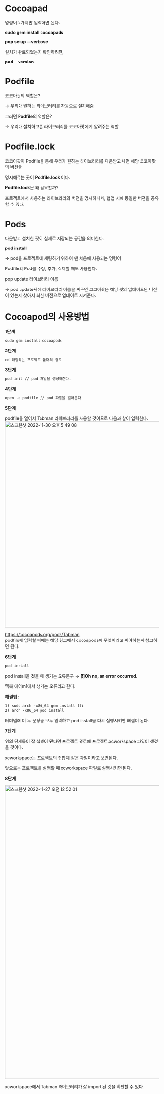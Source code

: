 Cocoapad
===

명령어 2가지만 입력하면 된다. 

**sudo gem install cocoapads**

**pop setup --verbose**

설치가 완료되었는지 확인하려면, 

**pod --version**

# Podfile

코코아팟의 역할은?

→ 우리가 원하는 라이브러리를 자동으로 설치해줌

그러면 **Podfile**의 역할은?

→ 우리가 설치하고픈 라이브러리를 코코아팟에게 알려주는 역할

# Podfile.lock

코코아팟이 Podfile을 통해 우리가 원하는 라이브러리를 다운받고 나면 해당 코코아팟의 버전을 

명시해주는 곳이 **Podfile.lock** 이다. 

**Podfile.lock**은 왜 필요할까?

프로젝트에서 사용하는 라이브러리의 버전을 명시하니까, 협업 시에 동일한 버전을 공유할 수 있다. 

# Pods

다운받고 설치한 팟이 실제로 저장되는 공간을 의미한다.

**pod install** 

→ pod을 프로젝트에 세팅하기 위하여 맨 처음에 사용되는 명령어

Podfile의 Pod를 수정, 추가, 삭제할 때도 사용한다. 

pop update 라이브러리 이름 

→ pod update뒤에 라이브러리 이름을 써주면 코코아팟은 해당 팟의 업데이트된 버전이 있는지 찾아서 최신 버전으로 업데이트 시켜준다.

# Cocoapod의 사용방법 

**1단계**

```markdown
sudo gem install cocoapods
```

**2단계**

```markdown
cd 해당되는 프로젝트 폴더의 경로 
```

**3단계**

```markdown
pod init // pod 파일을 생성해준다. 
```

**4단계**

```markdown
open -e podifle // pod 파일을 열어준다. 
```

**5단계**

podfile을 열어서 Tabman 라이브러리를 사용할 것이므로 다음과 같이 입력한다.
<img width="676" alt="스크린샷 2022-11-30 오후 5 49 08" src="https://user-images.githubusercontent.com/99719661/204784835-c7d3b67c-92e6-4ee4-af06-19305d846373.png">

https://cocoapods.org/pods/Tabman   
podfile에 입력할 때에는 해당 링크에서 cocoapods에 무엇이라고 써야하는지 참고하면 된다.    

**6단계**

```markdown
pod install
```

pod install을 쳤을 때 생기는 오류문구 → ****[!]Oh no, an error occurred.****


맥북 에어m1에서 생기는 오류라고 한다.    

**해결법 :** 

```markdown
1) sudo arch -x86_64 gem install ffi
2) arch -x86_64 pod install
```

터미널에 이 두 문장을 모두 입력하고 pod install을 다시 실행시키면 해결이 된다.      

**7단계** 

위의 단계들이 잘 실행이 됐다면 프로젝트 경로에 프로젝트.xcworkspace 파일이 생겼을 것이다.      

xcworkspace는 프로젝트의 집합체 같은 파일이라고 보면된다.      

앞으로는 프로젝트를 실행할 때 xcworkspace 파일로 실행시키면 된다.  

**8단계**

<img width="962" alt="스크린샷 2022-11-27 오전 12 52 01" src="https://user-images.githubusercontent.com/99719661/204785160-01c3b3c1-3f0f-45e7-9a7e-85345be77a42.png">

xcworkspace에서 Tabman 라이브러리가 잘 import 된 것을 확인할 수 있다.    
